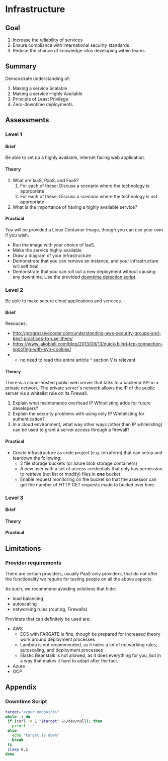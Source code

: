 # Infrastructure

## Goal

1. Increase the reliability of services
2. Ensure compliance with international security standards
3. Reduce the chance of knowledge silos developing within teams

## Summary

Demonstrate understanding of:

1. Making a service Scalable
2. Making a service Highly Available
3. Principle of Least Privilege
4. Zero-downtime deployments

## Assessments

### Level 1

#### Brief

Be able to set up a highly available, internet facing web application.

#### Theory

1. What are IaaS, PaaS, and FaaS?
   1. For each of these; Discuss a scenario where the technology is appropriate
   2. For each of these; Discuss a scenario where the technology is not appropriate
2. What is the importance of having a highly available service?

#### Practical

You will be provided a Linux Container Image, though you can use your own if you wish.

- Run the image with your choice of IaaS.
- Make the service highly available
- Draw a diagram of your infrastructure
- Demonstrate that you can remove an instance, and your infrastructure will self heal
- Demonstrate that you can roll out a new deployment without causing any downtime.
  Use the provided [downtime detection script][downtime-script].


### Level 2
Be able to make secure cloud applications and services.

#### Brief

Resouces:
- http://progressivecoder.com/understanding-aws-security-groups-and-best-practices-to-use-them/
- https://www.jakoblell.com/blog/2013/08/13/quick-blind-tcp-connection-spoofing-with-syn-cookies/
- - no need to read this entire article ^ section V is relevent

#### Theory


There is a cloud-hosted public web server that talks to a backend API in a  private network. The private server's network allows the IP of the public server via a whitelist rule on its Firewall.

1. Explain what maintenance overhead IP Whitelisting adds for future developers?
2. Explain the security problems with using only IP Whitelisting for authentication? 
3. In a cloud environment, what way other ways (other than IP whitelisting) can be used to grant a server access through a firewall?


#### Practical

- Create infrastructure as code project (e.g. terraform) that can setup and teardown the following:
  - 2 file storage buckets (or azure blob storage containers)
  - A new user with a set of access credentials that only has permission to retrieve (not list or modify) files in **one** bucket
  - Enable request monitoring on the bucket so that the assessor can get the number of HTTP GET requests made to bucket over time.

### Level 3

#### Brief

#### Theory

#### Practical

## Limitations

### Provider requirements

There are certain providers, usually PaaS only providers, that do not offer the
functionality we require for testing people on all the above aspects.

As such, we recommend avoiding solutions that hide:
 
- load balancing
- autoscaling
- networking rules (routing, Firewalls)

Providers that can definitely be used are:

- AWS
  - ECS with FARGATE is fine, though be prepared for increased theory work around deployment processes
  - Lambda is not recommended, as it hides a lot of networking rules, autoscaling, and deployment processes
  - Elastic Beanstalk is not allowed, as it does everything for you, but in a way that makes it hard to adapt after the fact.
- Azure
- GCP

## Appendix

### Downtime Script

```sh
target="<your endpoint>"
while :; do
 if (curl -m 1 "$target" &>/dev/null); then
   printf '.'
 else
   echo "target is down"
   break
 fi
 sleep 0.5
done
```

[downtime-script]: #downtime-script
